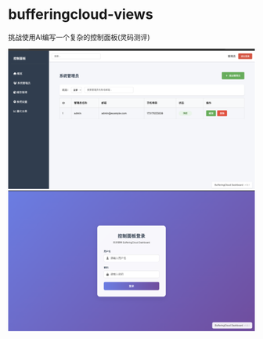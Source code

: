 # bufferingcloud-views
挑战使用AI编写一个复杂的控制面板(灵码测评)

![系统管理员界面](./img/administrator.png)
![用户管理界面](./img/login-console.png)
